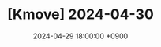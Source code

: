 ---
title: "[Kmove] 2024-04-30"
date: 2024-04-29 18:00:00 +0900

categories: [ blog, study, kmove ]
tags: [Excel]
---